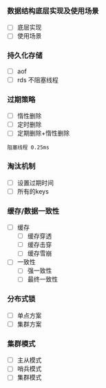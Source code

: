 ### 数据结构底层实现及使用场景
   - [ ] 底层实现
   - [ ] 使用场景
### 持久化存储
   - [ ] aof 
   - [ ] rds 不阻塞线程
### 过期策略
   - [ ] 惰性删除
   - [ ] 定时删除
   - [ ] 定期删除+惰性删除
```
阻塞线程 0.25ms
```
### 淘汰机制
   - [ ] 设置过期时间
   - [ ] 所有的keys
### 缓存/数据一致性
   - [ ] 缓存
        - [ ] 缓存穿透
        - [ ] 缓存击穿
        - [ ] 缓存雪崩
   - [ ] 一致性
        - [ ] 强一致性
        - [ ] 最终一致性
### 分布式锁
   - [ ]  单点方案
   - [ ]  集群方案
### 集群模式
   - [ ] 主从模式
   - [ ]  哨兵模式
   - [ ]  集群模式
